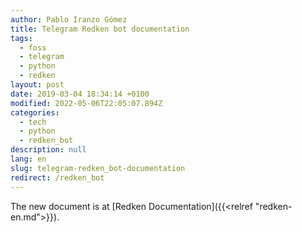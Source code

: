 ```yaml
---
author: Pablo Iranzo Gómez
title: Telegram Redken bot documentation
tags:
  - foss
  - telegram
  - python
  - redken
layout: post
date: 2019-03-04 18:34:14 +0100
modified: 2022-05-06T22:05:07.894Z
categories:
  - tech
  - python
  - redken_bot
description: null
lang: en
slug: telegram-redken_bot-documentation
redirect: /redken_bot
---
```


The new document is at [Redken Documentation]({{<relref "redken-en.md">}}).
